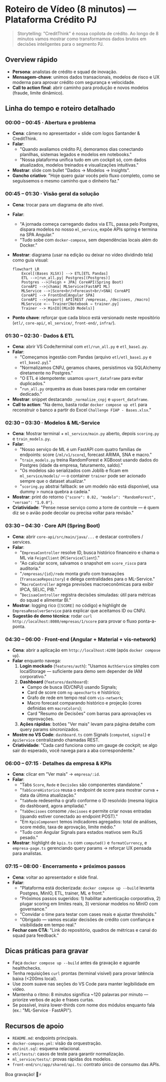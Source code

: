 # Roteiro de Vídeo (8 minutos) — Plataforma Crédito PJ

> Storytelling: "CreditThink" é nossa copilota de crédito. Ao longo de 8 minutos vamos mostrar como transformamos dados brutos em decisões inteligentes para o segmento PJ.

## Overview rápido
- **Persona**: analistas de crédito e squad de inovação.
- **Mensagem-chave**: unimos dados transacionais, modelos de risco e UX moderna para aprovar crédito com segurança e velocidade.
- **Call to action final**: abrir caminho para produção e novos modelos (fraude, limite dinâmico).

## Linha do tempo e roteiro detalhado

### 00:00 – 00:45 · Abertura e problema
- **Cena**: câmera no apresentador + slide com logos Santander & CreditThink.
- **Falar**:
  - "Quando avaliamos crédito PJ, demoramos dias conectando planilhas, sistemas legados e modelos em notebooks."  
  - "Nossa plataforma unifica tudo em um cockpit só, com dados atualizados, modelos treinados e visualizações intuitivas."
- **Mostrar**: slide com bullet "Dados → Modelos → Insights".
- **Gancho criativo**: "Hoje quero guiar vocês pelo fluxo completo, como se seguíssemos o mesmo caminho que o dinheiro faz."

### 00:45 – 01:30 · Visão geral da solução
- **Cena**: trocar para um diagrama de alto nível.
- **Falar**:
  - "A jornada começa carregando dados via ETL, passa pelo Postgres, dispara modelos no nosso `ml_service`, expõe APIs spring e termina na SPA Angular."  
  - "Tudo sobe com `docker-compose`, sem dependências locais além do Docker."
- **Mostrar**: diagrama (usar na edição ou deixar no vídeo dividindo tela) como guia visual:

  ```mermaid
  flowchart LR
      Excel[(Bases XLSX)] --> ETL[ETL Pandas]
      ETL -->|run_all.py| Postgres[(Postgres)]
      Postgres -->|Feign + JPA| CoreAPI(Spring Boot)
      CoreAPI -->|chama| MLService(FastAPI ML)
      MLService -->|Score<br/>Forecast<br/>SNA| CoreAPI
      CoreAPI --> FrontEnd[Angular SPA]
      CoreAPI -->|export| API[REST /empresas, /decisoes, /macro]
      MLService <-- Trainer[Notebook → trainer.py]
      Trainer --> MinIO[(MinIO Models)]
  ```
- **Ponto chave**: reforçar que cada bloco está versionado neste repositório (`etl/`, `core-api/`, `ml_service/`, `front-end/`, `infra/`).

### 01:30 – 02:30 · Dados & ETL
- **Cena**: abrir VS Code/terminal com `etl/run_all.py` e `etl_base1.py`.
- **Falar**:
  - "Começamos ingestão com Pandas (arquivo `etl/etl_base1.py` e `etl_base2.py`)."  
  - "Normalizamos CNPJ, geramos chaves, persistimos via SQLAlchemy diretamente no Postgres."  
  - "O ETL é idempotente: usamos `upsert_dataframe` para evitar duplicados."  
  - "`run_all.py` orquestra as duas bases para rodar em container dedicado."
- **Mostrar**: snippet destacando `_normalize_cnpj` e `upsert_dataframe`.  
- **Call to action**: "Na demo, basta rodar `docker compose up etl` para reconstruir o banco a partir do Excel `Challenge FIAP - Bases.xlsx`."

### 02:30 – 03:30 · Modelos & ML-Service
- **Cena**: Mostrar terminal + `ml_service/main.py` aberto, depois `scoring.py` e `train_models.py`.
- **Falar**:
  - "Nosso serviço de ML é um FastAPI com quatro famílias de endpoints: score (`/ml/v1/score`), forecast ARIMA, SNA e macro."  
  - "`train_models.py` treina RandomForest e XGBoost usando dados do Postgres (idade da empresa, faturamento, saldo)."  
  - "Os modelos são serializados com Joblib e ficam em `ml_service/models/` — o container `trainer` pode ser acionado sempre que o dataset atualizar."  
  - "`scoring.py` abstrai fallback: se um modelo não está disponível, usa dummy > nunca quebra a cadeia."
- **Mostrar**: print do retorno `{"score": 0.82, "modelo": "RandomForest", "versao": "1.0.0"}`.
- **Criatividade**: "Pense nesse serviço como a torre de controle — é quem diz se o avião pode decolar ou precisa voltar para revisão."

### 03:30 – 04:30 · Core API (Spring Boot)
- **Cena**: abrir `core-api/src/main/java/...` e destacar controllers / services.
- **Falar**:
  - "`EmpresaController` resolve ID, busca histórico financeiro e chama o ML via `FeignClient` (`MlServiceClient`)."  
  - "Ao calcular score, salvamos o snapshot em `score_risco` para auditoria."  
  - "`/empresas/{id}/rede` monta grafo com transações (`TransacaoRepository`) e delega centralidades para o ML-Service."  
  - "`MacroController` agrega previsões macroeconômicas para exibir IPCA, SELIC, PIB."  
  - "`DecisaoController` registra decisões simuladas: útil para métricas do squad e alimentar BI."
- **Mostrar**: logging rico (`[SCORE]` no código) e highlight de `EmpresaResolverService` para explicar que aceitamos ID ou CNPJ.
- **Sugestão de demo técnica**: rodar `curl http://localhost:8080/empresas/1/score` para provar o fluxo ponta-a-ponta.

### 04:30 – 06:00 · Front-end (Angular + Material + vis-network)
- **Cena**: abrir a aplicação em `http://localhost:4200` (após `docker compose up`).
- **Falar** enquanto navega:
  1. **Login mockado** (`features/auth`): "Usamos `AuthService` simples com localStorage — suficiente para demo sem depender de IAM corporativo."  
  2. **Dashboard** (`features/dashboard`):  
     - Campo de busca (ID/CNPJ) usando Signals;  
     - Card de score com `ng-apexcharts` e histórico;  
     - Grafo de rede em tempo real com `vis-network`;  
     - Macro forecast comparando histórico e projeção (cores definidas em `macroColors`);  
     - Card "Resumo de Decisões" com barras para aprovações vs reprovações.  
  3. **Ações rápidas**: botões "Ver mais" levam para página detalhe com query params sincronizados.
- **Mostre no VS Code**: `dashboard.ts` com Signals (`computed`, `signal`) e `ApiService` centralizando chamadas REST.
- **Criatividade**: "Cada card funciona como um gauge de cockpit; se algo sair do esperado, você navega para a aba correspondente." 

### 06:00 – 07:15 · Detalhes da empresa & KPIs
- **Cena**: clicar em "Ver mais" → `empresa/:id`.
- **Falar**:
  - "Tabs `Score`, `Rede` e `Decisões` são componentes standalone."
  - "`TabScoreHistorico` reusa o endpoint de score para mostrar curva + data da última atualização."  
  - "`TabRede` redesenha o grafo conforme o ID resolvido (mesma lógica do dashboard, agora ampliada)."  
  - "`TabDecisoes` consome `/decisoes` e permite criar novas entradas (quando estiver conectado ao endpoint POST)."  
  - "Em `KpisComponent` temos indicadores agregados: total de análises, score médio, taxa de aprovação, limite médio."  
  - "Tudo com Angular Signals para estados reativos sem RxJS pesado."
- **Mostrar**: highlight de `kpis.ts` com `computed()` e `formatCurrency`, e `empresa-page.ts` gerenciando query params -> reforçar UX pensada para analistas.

### 07:15 – 08:00 · Encerramento + próximos passos
- **Cena**: voltar ao apresentador e slide final.
- **Falar**:
  - "Plataforma está dockerizada: `docker compose up --build` levanta Postgres, MinIO, ETL, trainer, ML e front."  
  - "Próximos passos sugeridos: 1) habilitar autenticação corporativa, 2) plugar scoring em limites reais, 3) versionar modelos no MinIO com governance."  
  - "Convidar o time para testar com cases reais e ajustar thresholds."  
  - "Obrigado — vamos escalar decisões de crédito com confiança e visibilidade em tempo real."
- **Fechar com CTA**: "Link do repositório, quadros de métricas e canal do squad para feedback." 

## Dicas práticas para gravar
- Faça `docker compose up --build` antes da gravação e aguarde healthchecks.
- Tenha requisições `curl` prontas (terminal visível) para provar latência baixa (<200ms local).
- Use zoom suave nas seções do VS Code para manter legibilidade em vídeo.
- Mantenha o ritmo: 8 minutos significa ~120 palavras por minuto — priorize verbos de ação e frases curtas.
- Se possível, insira lower-thirds com nome dos módulos enquanto fala (ex.: "ML-Service · FastAPI").

## Recursos de apoio
- `README.md`: endpoints principais.
- `docker-compose.yml`: visão da orquestração.
- `db/init.sql`: esquema relacional.
- `etl/tests/`: casos de teste para garantir normalização.
- `ml_service/tests/`: provas rápidas dos modelos.
- `front-end/src/app/shared/api.ts`: contrato único de consumo das APIs.

Boa gravação! 🧠⚡️
